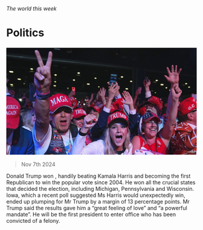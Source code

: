 ###### The world this week

# Politics 

#####  

![image](images/20241109_WWP002.jpg) 

> Nov 7th 2024 

Donald Trump won , handily beating Kamala Harris and becoming the first Republican to win the popular vote since 2004. He won all the crucial states that decided the election, including Michigan, Pennsylvania and Wisconsin. Iowa, which a recent poll suggested Ms Harris would unexpectedly win, ended up plumping for Mr Trump by a margin of 13 percentage points. Mr Trump said the results gave him a “great feeling of love” and “a powerful mandate”. He will be the first president to enter office who has been convicted of a felony. 

